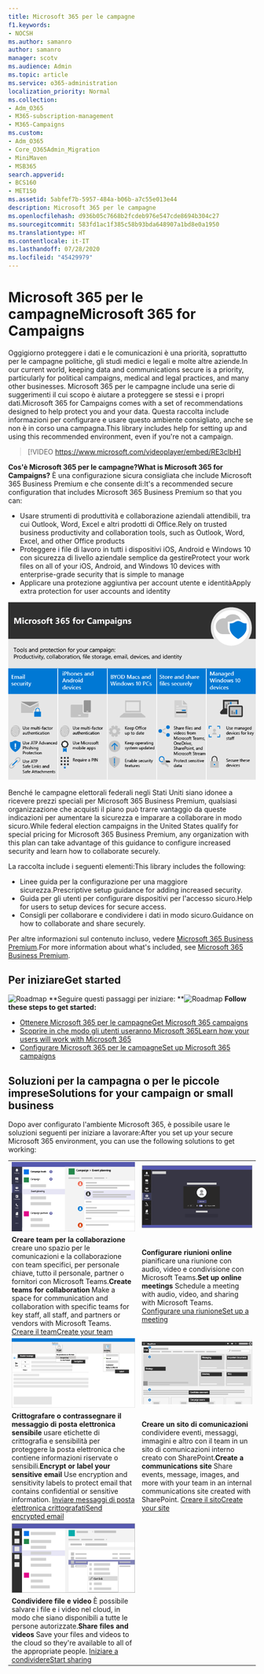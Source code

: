 ```yaml
---
title: Microsoft 365 per le campagne
f1.keywords:
- NOCSH
ms.author: samanro
author: samanro
manager: scotv
ms.audience: Admin
ms.topic: article
ms.service: o365-administration
localization_priority: Normal
ms.collection:
- Adm_O365
- M365-subscription-management
- M365-Campaigns
ms.custom:
- Adm_O365
- Core_O365Admin_Migration
- MiniMaven
- MSB365
search.appverid:
- BCS160
- MET150
ms.assetid: 5abfef7b-5957-484a-b06b-a7c55e013e44
description: Microsoft 365 per le campagne
ms.openlocfilehash: d936b05c7668b2fcdeb976e547cde8694b304c27
ms.sourcegitcommit: 583fd1ac1f385c58b93bda648907a1bd8e0a1950
ms.translationtype: HT
ms.contentlocale: it-IT
ms.lasthandoff: 07/28/2020
ms.locfileid: "45429979"
---
```

<a name="microsoft-365-for-campaigns"></a><span data-ttu-id="3805e-103">Microsoft 365 per le campagne</span><span class="sxs-lookup"><span data-stu-id="3805e-103">Microsoft 365 for Campaigns</span></span>
===========================

<span data-ttu-id="3805e-104">Oggigiorno proteggere i dati e le comunicazioni è una priorità, soprattutto per le campagne politiche, gli studi medici e legali e molte altre aziende.</span><span class="sxs-lookup"><span data-stu-id="3805e-104">In our current world, keeping data and communications secure is a priority, particularly for political campaigns, medical and legal practices, and many other businesses.</span></span> <span data-ttu-id="3805e-105">Microsoft 365 per le campagne include una serie di suggerimenti il cui scopo è aiutare a proteggere se stessi e i propri dati.</span><span class="sxs-lookup"><span data-stu-id="3805e-105">Microsoft 365 for Campaigns comes with a set of recommendations designed to help protect you and your data.</span></span> <span data-ttu-id="3805e-106">Questa raccolta include informazioni per configurare e usare questo ambiente consigliato, anche se non è in corso una campagna.</span><span class="sxs-lookup"><span data-stu-id="3805e-106">This library includes help for setting up and using this recommended environment, even if you're not a campaign.</span></span>


> [!VIDEO https://www.microsoft.com/videoplayer/embed/RE3clbH] 


<span data-ttu-id="3805e-107">**Cos'è Microsoft 365 per le campagne?**</span><span class="sxs-lookup"><span data-stu-id="3805e-107">**What is Microsoft 365 for Campaigns?**</span></span> <span data-ttu-id="3805e-108">È una configurazione sicura consigliata che include Microsoft 365 Business Premium e che consente di:</span><span class="sxs-lookup"><span data-stu-id="3805e-108">It's a recommended secure configuration that includes Microsoft 365 Business Premium so that you can:</span></span>
- <span data-ttu-id="3805e-109">Usare strumenti di produttività e collaborazione aziendali attendibili, tra cui Outlook, Word, Excel e altri prodotti di Office.</span><span class="sxs-lookup"><span data-stu-id="3805e-109">Rely on trusted business productivity and collaboration tools, such as Outlook, Word, Excel, and other Office products</span></span> 
- <span data-ttu-id="3805e-110">Proteggere i file di lavoro in tutti i dispositivi iOS, Android e Windows 10 con sicurezza di livello aziendale semplice da gestire</span><span class="sxs-lookup"><span data-stu-id="3805e-110">Protect your work files on all of your iOS, Android, and Windows 10 devices with enterprise-grade security that is simple to manage</span></span> 
- <span data-ttu-id="3805e-111">Applicare una protezione aggiuntiva per account utente e identità</span><span class="sxs-lookup"><span data-stu-id="3805e-111">Apply extra protection for user accounts and identity</span></span> 

![Microsoft 365 Business Premium protegge gli strumenti di produttività e collaborazione, archiviazione di file, posta elettronica, dispositivi e identità](../media/M365-WhatIsIt-SecurityFocus.png)

<span data-ttu-id="3805e-113">Benché le campagne elettorali federali negli Stati Uniti siano idonee a ricevere prezzi speciali per Microsoft 365 Business Premium, qualsiasi organizzazione che acquisti il piano può trarre vantaggio da queste indicazioni per aumentare la sicurezza e imparare a collaborare in modo sicuro.</span><span class="sxs-lookup"><span data-stu-id="3805e-113">While federal election campaigns in the United States qualify for special pricing for Microsoft 365 Business Premium, any organization with this plan can take advantage of this guidance to configure increased security and learn how to collaborate securely.</span></span>

<span data-ttu-id="3805e-114">La raccolta include i seguenti elementi:</span><span class="sxs-lookup"><span data-stu-id="3805e-114">This library includes the following:</span></span>
- <span data-ttu-id="3805e-115">Linee guida per la configurazione per una maggiore sicurezza.</span><span class="sxs-lookup"><span data-stu-id="3805e-115">Prescriptive setup guidance for adding increased security.</span></span>
- <span data-ttu-id="3805e-116">Guida per gli utenti per configurare dispositivi per l'accesso sicuro.</span><span class="sxs-lookup"><span data-stu-id="3805e-116">Help for users to setup devices for secure access.</span></span>
- <span data-ttu-id="3805e-117">Consigli per collaborare e condividere i dati in modo sicuro.</span><span class="sxs-lookup"><span data-stu-id="3805e-117">Guidance on how to collaborate and share securely.</span></span>

<span data-ttu-id="3805e-118">Per altre informazioni sul contenuto incluso, vedere [Microsoft 365 Business Premium](https://www.microsoft.com/microsoft-365/business).</span><span class="sxs-lookup"><span data-stu-id="3805e-118">For more information about what's included, see [Microsoft 365 Business Premium](https://www.microsoft.com/microsoft-365/business).</span></span> 


<a name="get-started"></a><span data-ttu-id="3805e-119">Per iniziare</span><span class="sxs-lookup"><span data-stu-id="3805e-119">Get started</span></span>
--------------------------

<span data-ttu-id="3805e-120">![Roadmap](https://docs.microsoft.com/office/media/icons/walkthrough-map-blue.png) \*\*Seguire questi passaggi per iniziare: \*\*</span><span class="sxs-lookup"><span data-stu-id="3805e-120">![Roadmap](https://docs.microsoft.com/office/media/icons/walkthrough-map-blue.png) **Follow these steps to get started:**</span></span>  

- [<span data-ttu-id="3805e-121">Ottenere Microsoft 365 per le campagne</span><span class="sxs-lookup"><span data-stu-id="3805e-121">Get Microsoft 365 campaigns</span></span>](get-microsoft-365-campaigns.md)
- [<span data-ttu-id="3805e-122">Scoprire in che modo gli utenti useranno Microsoft 365</span><span class="sxs-lookup"><span data-stu-id="3805e-122">Learn how your users will work with Microsoft 365</span></span>](m365-campaigns-users.md)
- [<span data-ttu-id="3805e-123">Configurare Microsoft 365 per le campagne</span><span class="sxs-lookup"><span data-stu-id="3805e-123">Set up Microsoft 365 campaigns</span></span>](microsoft-365-campaigns-setup-overview.md)



<a name="solutions-for-your-campaign-or-small-business"></a><span data-ttu-id="3805e-124">Soluzioni per la campagna o per le piccole imprese</span><span class="sxs-lookup"><span data-stu-id="3805e-124">Solutions for your campaign or small business</span></span>
--------------------------

<span data-ttu-id="3805e-125">Dopo aver configurato l'ambiente Microsoft 365, è possibile usare le soluzioni seguenti per iniziare a lavorare:</span><span class="sxs-lookup"><span data-stu-id="3805e-125">After you set up your secure Microsoft 365 environment, you can use the following solutions to get working:</span></span>

|               |               |
| ------------- | ------------- |
| ![un sito di comunicazione di SharePoint](../media/sm-m365-democracy-teams-collab.png) | ![una riunione online](../media/m365-democracy-teams-meetings.png) |
| <span data-ttu-id="3805e-128">**Creare team per la collaborazione** creare uno spazio per le comunicazioni e la collaborazione con team specifici, per personale chiave, tutto il personale, partner o fornitori con Microsoft Teams.</span><span class="sxs-lookup"><span data-stu-id="3805e-128">**Create teams for collaboration**  Make a space for communication and collaboration with specific teams for key staff, all staff, and partners or vendors with Microsoft Teams.</span></span> [<span data-ttu-id="3805e-129">Creare il team</span><span class="sxs-lookup"><span data-stu-id="3805e-129">Create your team</span></span>](create-teams-for-collaboration.md) | <span data-ttu-id="3805e-130">**Configurare riunioni online** pianificare una riunione con audio, video e condivisione con Microsoft Teams.</span><span class="sxs-lookup"><span data-stu-id="3805e-130">**Set up online meetings**  Schedule a meeting with audio, video, and sharing with Microsoft Teams.</span></span> [<span data-ttu-id="3805e-131">Configurare una riunione</span><span class="sxs-lookup"><span data-stu-id="3805e-131">Set up a meeting</span></span>](set-up-meetings.md) |
| ![Messaggi crittografati e con etichetta](../media/sm-m365-campaign-email-encrypt.png) | ![un sito di comunicazione di SharePoint](../media/sm-m365-democracy-comms-site.png) |
| <span data-ttu-id="3805e-134">**Crittografare o contrassegnare il messaggio di posta elettronica sensibile** usare etichette di crittografia e sensibilità per proteggere la posta elettronica che contiene informazioni riservate o sensibili.</span><span class="sxs-lookup"><span data-stu-id="3805e-134">**Encrypt or label your sensitive email**  Use encryption and sensitivity labels to protect email that contains confidential or sensitive information.</span></span> [<span data-ttu-id="3805e-135">Inviare messaggi di posta elettronica crittografati</span><span class="sxs-lookup"><span data-stu-id="3805e-135">Send encrypted email</span></span>](send-encrypted-email.md) | <span data-ttu-id="3805e-136">**Creare un sito di comunicazioni** condividere eventi, messaggi, immagini e altro con il team in un sito di comunicazioni interno creato con SharePoint.</span><span class="sxs-lookup"><span data-stu-id="3805e-136">**Create a communications site**  Share events, message, images, and more with your team in an internal communications site created with SharePoint.</span></span> [<span data-ttu-id="3805e-137">Creare il sito</span><span class="sxs-lookup"><span data-stu-id="3805e-137">Create your site</span></span>](create-communications-site.md) |
| ![condivisione di un file in Microsoft Teams](../media/m365-democracy-teams-sharefiles.png) | |
| <span data-ttu-id="3805e-139">**Condividere file e video** È possibile salvare i file e i video nel cloud, in modo che siano disponibili a tutte le persone autorizzate.</span><span class="sxs-lookup"><span data-stu-id="3805e-139">**Share files and videos**  Save your files and videos to the cloud so they're available to all of the appropriate people.</span></span> [<span data-ttu-id="3805e-140">Iniziare a condividere</span><span class="sxs-lookup"><span data-stu-id="3805e-140">Start sharing</span></span>](share-files-and-videos.md) | |

